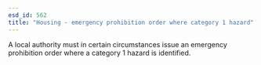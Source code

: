 ```yaml
---
esd_id: 562
title: "Housing - emergency prohibition order where category 1 hazard"
---
```


A local authority must in certain circumstances issue an emergency prohibition order where a category 1 hazard is identified.

